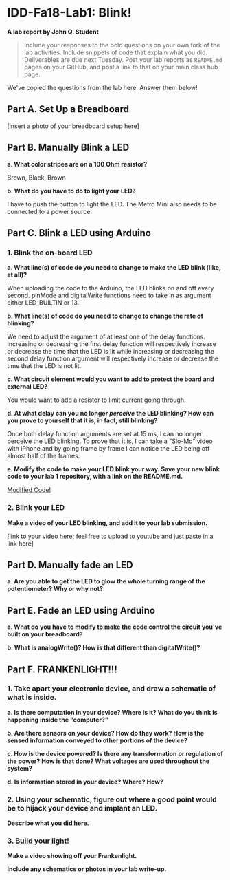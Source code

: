 # IDD-Fa18-Lab1: Blink!

**A lab report by John Q. Student**


> Include your responses to the bold questions on your own fork of the lab activities. Include snippets of code that explain what you did. Deliverables are due next Tuesday. Post your lab reports as `README.md` pages on your GitHub, and post a link to that on your main class hub page.

We've copied the questions from the lab here. Answer them below!

## Part A. Set Up a Breadboard

[insert a photo of your breadboard setup here]


## Part B. Manually Blink a LED

**a. What color stripes are on a 100 Ohm resistor?**

Brown, Black, Brown
 
**b. What do you have to do to light your LED?**

I have to push the button to light the LED. The Metro Mini also needs to be connected to a power source.

## Part C. Blink a LED using Arduino

### 1. Blink the on-board LED

**a. What line(s) of code do you need to change to make the LED blink (like, at all)?**

When uploading the code to the Arduino, the LED blinks on and off every second. pinMode and digitalWrite functions need to take in as argument either LED_BUILTIN or 13.

**b. What line(s) of code do you need to change to change the rate of blinking?**

We need to adjust the argument of at least one of the delay functions. Increasing or decreasing the first delay function will respectively increase or decrease the time that the LED is lit while increasing or decreasing the second delay function argument will respectively increase or decrease the time that the LED is not lit.

**c. What circuit element would you want to add to protect the board and external LED?**

You would want to add a resistor to limit current going through.
 
**d. At what delay can you no longer *perceive* the LED blinking? How can you prove to yourself that it is, in fact, still blinking?**

Once both delay function arguments are set at 15 ms, I can no longer perceive the LED blinking. To prove that it is, I can take a "Slo-Mo" video with iPhone and by going frame by frame I can notice the LED being off almost half of the frames.

**e. Modify the code to make your LED blink your way. Save your new blink code to your lab 1 repository, with a link on the README.md.**

[Modified Code!](https://github.com/wario123/IDD-Fa18-Lab1/blob/master/partC_question1e.ino)
    

### 2. Blink your LED

**Make a video of your LED blinking, and add it to your lab submission.**

[link to your video here; feel free to upload to youtube and just paste in a link here]


## Part D. Manually fade an LED

**a. Are you able to get the LED to glow the whole turning range of the potentiometer? Why or why not?**


## Part E. Fade an LED using Arduino

**a. What do you have to modify to make the code control the circuit you've built on your breadboard?**

**b. What is analogWrite()? How is that different than digitalWrite()?**


## Part F. FRANKENLIGHT!!!

### 1. Take apart your electronic device, and draw a schematic of what is inside. 

**a. Is there computation in your device? Where is it? What do you think is happening inside the "computer?"**

**b. Are there sensors on your device? How do they work? How is the sensed information conveyed to other portions of the device?**

**c. How is the device powered? Is there any transformation or regulation of the power? How is that done? What voltages are used throughout the system?**

**d. Is information stored in your device? Where? How?**

### 2. Using your schematic, figure out where a good point would be to hijack your device and implant an LED.

**Describe what you did here.**

### 3. Build your light!

**Make a video showing off your Frankenlight.**

**Include any schematics or photos in your lab write-up.**
